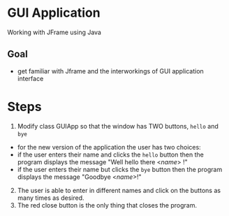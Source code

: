# GUI Application 

Working with JFrame using Java

## Goal
* get familiar with Jframe and the interworkings of GUI application interface

# Steps

1. Modify class GUIApp so that the window has TWO buttons, `hello` and `bye`
 * for the new version of the application the user has two choices: 
 * if the user enters their name and clicks the `hello` button then the program displays the message "Well hello there <*name*> !"
 * if the user enters their name but clicks the `bye` button then the program displays the message "Goodbye <*name*>!"
2. The user is able to enter in different names and click on the buttons as many times as desired. 
3. The red close button is the only thing that closes the program. 